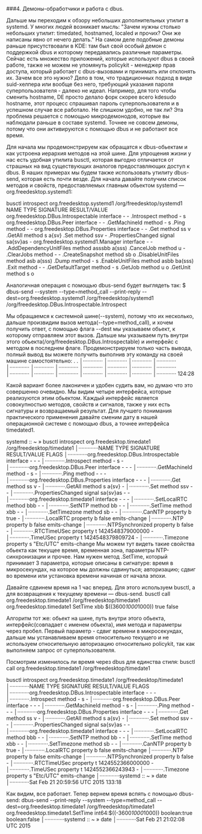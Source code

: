 ###4. Демоны-обработчики и работа с dbus.

Дальше мы переходим к обзору небольших дополнительных утилит в systemd. У многих людей возникает мысль: "Зачем нужны столько небольших утилит: timedated, hostnamed, localed и прочих? Они же написаны явно от нечего делать." На самом деле подобные демоны раньше присутствовали в KDE: там был свой особый демон с поддержкой dbus и которому передавались различные параметры. Сейчас есть множество приложений, которые используют dbus в своей работе, также не можем не упомянуть policykit - менеджер прав доступа, который работает с dbus-вызовами и принимать или отклонять их.
Зачем все это нужно? Дело в том, что традиционных подход в виде suid-хелпера или вообще без него, требующий указания пароля суперпользователя - далеко не идеал. Например, для того чтобы сменить hostname, DE просто делало форк скорее всего kdesudo hostname, этот процесс спрашивал пароль суперпользователя и в успешном случае все работало. Не слишком удобно, не так ли?
Эта проблема решается с помощью микродемонодов, которые вы наблюдали раньше в составе systemd. Точнее не совсем демоны, потому что они активируются с помощью dbus и не работают все время.

Для начала мы продемонстрируем как обращатся к dbus-обьектам и как устроена иерархия методов на этой шине. Для упрощения жизни у нас есть удобная утилита busctl, которая выгодно отличается от страшных на вид существующих аналогов предоставляющих доступ к dbus. В наших примерах мы будем также использовать утилиту dbus-send, которая есть почти везде. Для начала давайте получим список методов и свойств, предоставляемых главным обьектом systemd — org.freedesktop.systemd1:

busctl introspect org.freedesktop.systemd1 /org/freedesktop/systemd1
NAME                                TYPE      SIGNATURE        RESULT/VALUE
org.freedesktop.DBus.Introspectable interface -                -
.Introspect                         method    -                s
org.freedesktop.DBus.Peer           interface -                -
.GetMachineId                       method    -                s
.Ping                               method    -                -
org.freedesktop.DBus.Properties     interface -                -
.Get                                method    ss               v
.GetAll                             method    s                a{sv}
.Set                                method    ssv              -
.PropertiesChanged                  signal    sa{sv}as         -
org.freedesktop.systemd1.Manager    interface -                -
.AddDependencyUnitFiles             method    asssbb           a(sss)
.CancelJob                          method    u                -
.ClearJobs                          method    -                -
.CreateSnapshot                     method    sb               o
.DisableUnitFiles                   method    asb              a(sss)
.Dump                               method    -                s
.EnableUnitFiles                    method    asbb             ba(sss)
.Exit                               method    -                -
.GetDefaultTarget                   method    -                s
.GetJob                             method    u                o
.GetUnit                            method    s                o

Аналогичная операция с помощью dbus-send будет выглядеть так:
$ dbus-send --system --type=method_call --print-reply --dest=org.freedesktop.systemd1 /org/freedesktop/systemd1          /org/freedesktop.DBus.Introspectable.Introspect

Мы обращаемся к системной шине(--system), потому что их несколько, дальше произвидим вызов метода(--type=method_call), и хочем получить ответ, с помощью флага --dest мы указываем обьект, к которому отправляем этот вызов. Дальше мы указываем путь внутри этого обьекта(/org/freedesktop.DBus.Introspectable) и интерфейс с методом в последнем флаге. Продемонстрируем только часть вывода, полный вывод вы можете получить выполнив эту команду на своей машине самостоятельно:
.
.
<interface name="org.freedesktop.systemd1.Manager">                                                                                    │·············  <property name="Version" type="s" access="read">                                                                                      │·············   <annotation name="org.freedesktop.DBus.Property.EmitsChangedSignal" value="const"/>                                                  │·············  </property>                                                                                                                           │·············  <property name="Features" type="s" access="read">                                                                                     │·············   <annotation name="org.freedesktop.DBus.Property.EmitsChangedSignal" value="const"/>                                                  │·············  </property>                                                                                                                           │·············  <property name="Virtualization" type="s" access="read">                                                                               │·············   <annotation name="org.freedesktop.DBus.Property.EmitsChangedSignal" value="const"/>                                                  │·············  </property>                                                                                                                           │·············  <property name="Architecture" type="s" access="read">                                                                                 │·············   <annotation name="org.freedesktop.DBus.Property.EmitsChangedSignal" value="const"/>                                                  │·············  </property>                                                                                                                           │·············  <property name="Tainted" type="s" access="read">
                                                                                     │·············   <annotation name="org.freedesktop.DBus.Property.EmitsChangedSignal" value="const"/>                                                  │·············  </property>                                                                                                                           │·············  <property name="FirmwareTimestamp" type="t" access="read">                                                                            │·············   <annotation name="org.freedesktop.DBus.Property.EmitsChangedSignal" value="const"/>                                                  │·············  </property>
124:28

Какой вариант более лаконичен и удобен судить вам, но думаю что это совершенно очевидно.
Мы видим четыре интерфейса, которые реализуются этим обьектом. Каждый интерфейс является совокупностью методов, свойств и сигналов, также у них есть сигнатуры и возвращаемый результат. Для лучшего понимания практического применения давайте сменим дату в нашей операционной системе с помощью dbus, а точнее интерфейса timedated1.

systemd :: ~ » busctl introspect org.freedesktop.timedate1 /org/freedesktop/timedate1                                                   │·············NAME                                TYPE      SIGNATURE RESULT/VALUE     FLAGS                                                          │·············org.freedesktop.DBus.Introspectable interface -         -                -                                                              │·············.Introspect                         method    -         s                -                                                              │·············org.freedesktop.DBus.Peer           interface -         -                -                                                              │·············.GetMachineId                       method    -         s                -                                                              │·············.Ping                               method    -         -                -                                                              │·············org.freedesktop.DBus.Properties     interface -         -                -                                                              │·············.Get                                method    ss        v                -                                                              │·············.GetAll                             method    s         a{sv}            -                                                              │·············.Set                                method    ssv       -                -                                                              │·············.PropertiesChanged                  signal    sa{sv}as  -                -                                                              │·············org.freedesktop.timedate1           interface -         -                -                                                              │·············.SetLocalRTC                        method    bbb
      -                -                                                              │·············.SetNTP                             method    bb        -                -                                                              │·············.SetTime                            method    xbb       -                -                                                              │·············.SetTimezone                        method    sb        -                -                                                              │·············.CanNTP                             property  b         true             -                                                              │·············.LocalRTC                           property  b         false            emits-change                                                   │·············.NTP                                property  b         false            emits-change                                                   │·············.NTPSynchronized                    property  b         false            -                                                              │·············.RTCTimeUSec                        property  t         1424548379000000 -                                                              │·············.TimeUSec                           property  t         1424548379809724 -                                                              │·············.Timezone                           property  s         "Etc/UTC"        emits-change
Мы можем тут видеть такие свойства обьекта как текущее время, временная зона, параметры NTP-синхронизации и прочее. Нам нужен метод .SetTime, который принимает 3 параметра, которые описаны в сигнатуре: время в микросекундах, на которое мы должны сдвинуться; авторизацию; сдвиг во времени или установка времени начиная от начала эпохи.

Давайте сдвинем время на 1 час вперед. Для этого используем busctl, а для возвращения к текущему времени — dbus-send.
busctl call org.freedesktop.timedate1 /org/freedesktop/timedate1 org.freedesktop.timedate1 SetTime xbb $((3600*1000*1000)) true false

Алгоритм тот же: обьект на шине, путь внутри этого обьекта, интерфейс(совпадает с именем обьекта), имя метода и параметры через пробел. Первый параметр - сдвиг времени в микросекундах, дальше мы устанавливаем время относительно текущего и не используем относительную авторизацию относительно policykit, так как выполняем запрос от суперпользователя.

Посмотрим изменилось ли время через dbus для единства стиля:
busctl call org.freedesktop.timedate1 /org/freedesktop/timedate1


busctl introspect org.freedesktop.timedate1 /org/freedesktop/timedate1
│·············NAME                                TYPE      SIGNATURE RESULT/VALUE     FLAGS
│·············org.freedesktop.DBus.Introspectable interface -         -                -                                                              │·············.Introspect                         method    -         s                -                                                              │·············org.freedesktop.DBus.Peer           interface -         -                -                                                              │·············.GetMachineId                       method    -         s                -                                                              │·············.Ping                               method    -         -                -                                                              │·············org.freedesktop.DBus.Properties     interface -         -                -                                                              │·············.Get                                method    ss        v                -                                                              │·············.GetAll                             method    s         a{sv}            -                                                              │·············.Set                                method    ssv       -                -                                                              │·············.PropertiesChanged                  signal    sa{sv}as  -                -                                                              │·············org.freedesktop.timedate1           interface -         -                -                                                              │·············.SetLocalRTC                        method    bbb       -
        -                                                              │·············.SetNTP                             method    bb        -                -                                                              │·············.SetTime                            method    xbb       -                -                                                              │·············.SetTimezone                        method    sb        -                -                                                              │·············.CanNTP                             property  b         true             -                                                              │·············.LocalRTC                           property  b         false            emits-change                                                   │·············.NTP                                property  b         false            emits-change                                                   │·············.NTPSynchronized                    property  b         false            -                                                              │·············.RTCTimeUSec                        property  t         1424552366000000 -                                                              │·············.TimeUSec                           property  t         1424552366243943 -                                                              │·············.Timezone                           property  s         "Etc/UTC"        emits-change                                                   │·············systemd :: ~ » date                                                                                                                     │·············Sat Feb 21 20:59:56 UTC 2015
133:18

Как видим, все работает. Тепер вернем время вспять с помощью dbus-send:
dbus-send --print-reply --system --type=method_call --dest=org.freedesktop.timedate1 /org/freedesktop/timedate1 org.freedesktop.timedate1.SetTime int64:$((-3600*1000*1000))  boolean:true boolean:false
│·············systemd :: ~ » date
│·············Sat Feb 21 21:02:08 UTC 2015



